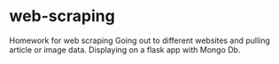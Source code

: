 # web-scraping
Homework for web scraping
Going out to different websites and pulling article or image data.  Displaying on a flask app with Mongo Db.
